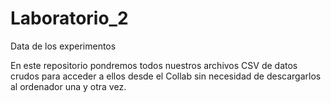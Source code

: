 # Laboratorio_2
Data de los experimentos

En este repositorio pondremos todos nuestros archivos CSV de datos crudos para acceder a ellos desde el Collab
sin necesidad de descargarlos al ordenador una y otra vez.
